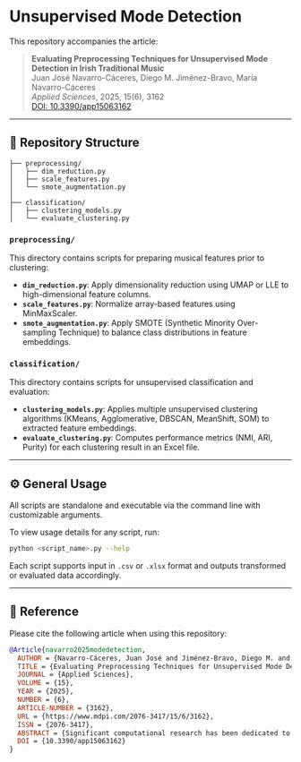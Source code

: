 # Unsupervised Mode Detection

This repository accompanies the article:

> **Evaluating Preprocessing Techniques for Unsupervised Mode Detection in Irish Traditional Music**  
> Juan José Navarro-Cáceres, Diego M. Jiménez-Bravo, María Navarro-Cáceres  
> *Applied Sciences*, 2025, 15(6), 3162  
> [DOI: 10.3390/app15063162](https://www.mdpi.com/2076-3417/15/6/3162)

---

## 📁 Repository Structure

```
├── preprocessing/
│   ├── dim_reduction.py
│   ├── scale_features.py
│   └── smote_augmentation.py
│
├── classification/
│   ├── clustering_models.py
│   └── evaluate_clustering.py
```

### `preprocessing/`

This directory contains scripts for preparing musical features prior to clustering:

- **`dim_reduction.py`**: Apply dimensionality reduction using UMAP or LLE to high-dimensional feature columns.
- **`scale_features.py`**: Normalize array-based features using MinMaxScaler.
- **`smote_augmentation.py`**: Apply SMOTE (Synthetic Minority Over-sampling Technique) to balance class distributions in feature embeddings.

### `classification/`

This directory contains scripts for unsupervised classification and evaluation:

- **`clustering_models.py`**: Applies multiple unsupervised clustering algorithms (KMeans, Agglomerative, DBSCAN, MeanShift, SOM) to extracted feature embeddings.
- **`evaluate_clustering.py`**: Computes performance metrics (NMI, ARI, Purity) for each clustering result in an Excel file.

---

## ⚙️ General Usage

All scripts are standalone and executable via the command line with customizable arguments.

To view usage details for any script, run:

```bash
python <script_name>.py --help
```

Each script supports input in `.csv` or `.xlsx` format and outputs transformed or evaluated data accordingly.

---

## 📖 Reference

Please cite the following article when using this repository:

```bibtex
@Article{navarro2025modedetection,
  AUTHOR = {Navarro-Cáceres, Juan José and Jiménez-Bravo, Diego M. and Navarro-Cáceres, María},
  TITLE = {Evaluating Preprocessing Techniques for Unsupervised Mode Detection in Irish Traditional Music},
  JOURNAL = {Applied Sciences},
  VOLUME = {15},
  YEAR = {2025},
  NUMBER = {6},
  ARTICLE-NUMBER = {3162},
  URL = {https://www.mdpi.com/2076-3417/15/6/3162},
  ISSN = {2076-3417},
  ABSTRACT = {Significant computational research has been dedicated to automatic key and mode detection in Western tonal music, particularly within the major and minor modes. However, limited research has focused on identifying alternative diatonic modes in traditional and folk music contexts. This paper addresses this gap by comparing the effectiveness of various preprocessing techniques in unsupervised machine learning for diatonic mode detection. Using a dataset of Irish folk music that incorporates diatonic modes such as Ionian, Dorian, Mixolydian, and Aeolian, we assess how different preprocessing approaches influence clustering accuracy and mode distinction. By examining multiple feature transformations and reductions, this study highlights the impact of preprocessing choices on clustering performance, aiming to optimize the unsupervised classification of diatonic modes in folk music traditions.},
  DOI = {10.3390/app15063162}
}
```
